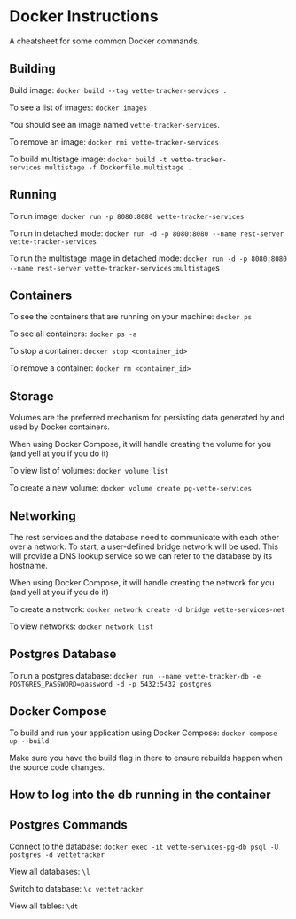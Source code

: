 # Docker Instructions

A cheatsheet for some common Docker commands.

## Building

Build image:
`docker build --tag vette-tracker-services .`

To see a list of images:
`docker images`

You should see an image named `vette-tracker-services`.

To remove an image:
`docker rmi vette-tracker-services`

To build multistage image:
`docker build -t vette-tracker-services:multistage -f Dockerfile.multistage .`

## Running

To run image:
`docker run -p 8080:8080 vette-tracker-services`

To run in detached mode:
`docker run -d -p 8080:8080 --name rest-server vette-tracker-services`

To run the multistage image in detached mode:
`docker run -d -p 8080:8080 --name rest-server vette-tracker-services:multistage`s

## Containers

To see the containers that are running on your machine:
`docker ps`

To see all containers:
`docker ps -a`

To stop a container:
`docker stop <container_id>`

To remove a container:
`docker rm <container_id>`

## Storage

Volumes are the preferred mechanism for persisting data generated by and used by Docker containers.

When using Docker Compose, it will handle creating the volume for you (and yell at you if you do it)

To view list of volumes:
`docker volume list`

To create a new volume:
`docker volume create pg-vette-services`

## Networking

The rest services and the database need to communicate with each other over a network. To start, a user-defined bridge network will be used. This will provide a DNS lookup service so we can refer to the database by its hostname.

When using Docker Compose, it will handle creating the network for you (and yell at you if you do it)

To create a network:
`docker network create -d bridge vette-services-net`

To view networks:
`docker network list`

## Postgres Database

To run a postgres database:
`docker run --name vette-tracker-db -e POSTGRES_PASSWORD=password -d -p 5432:5432 postgres`

## Docker Compose

To build and run your application using Docker Compose:
`docker compose up --build`

Make sure you have the build flag in there to ensure rebuilds happen when the source code changes.

## How to log into the db running in the container

## Postgres Commands

Connect to the database:
`docker exec -it vette-services-pg-db psql -U postgres -d vettetracker`

View all databases:
`\l`

Switch to database:
`\c vettetracker`

View all tables:
`\dt`
